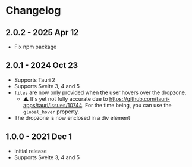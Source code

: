 # Changelog

## 2.0.2 - 2025 Apr 12
- Fix npm package

## 2.0.1 - 2024 Oct 23
- Supports Tauri 2
- Supports Svelte 3, 4 and 5
- `files` are now only provided when the user hovers over the dropzone.
  - ⚠️ It's yet not fully accurate due to https://github.com/tauri-apps/tauri/issues/10744. For the time being, you can use the `global_hover` property.
- The dropzone is now enclosed in a div element

## 1.0.0 - 2021 Dec 1
- Initial release
- Supports Svelte 3, 4 and 5
